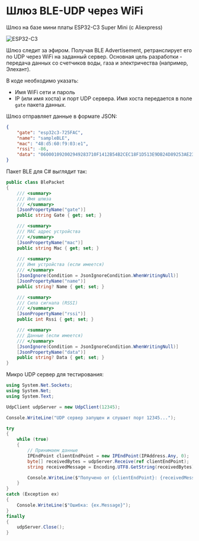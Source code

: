 # Шлюз BLE-UDP через WiFi

Шлюз на базе мини платы ESP32-C3 Super Mini (с Aliexpress)

![ESP32-C3](https://media.au.ru/imgs/400x800/92c28a5f02a39660bf11631a80d64fc7/)

Шлюз следит за эфиром. Получая BLE Advertisement, ретранслирует его по UDP через WiFi на заданный сервер. Основная цель разработки - передача данных со счетчиков воды, газа и электричества (например, Элехант).

В коде необходимо указать:
- Имя WiFi сети и пароль
- IP (или имя хоста) и порт UDP сервера.
Имя хоста передается в поле `gate` пакета данных.

Шлюз отправляет данные в формате JSON:

```json
{
    "gate": "esp32c3-725FAC",
    "name": "sampleBLE",
    "mac": "48:d5:60:f9:03:e1",
    "rssi": -86,
    "data": "060001092002949283710F1412B54B2CEC18F1D513E9DB24D89253AE23"
}
```

Пакет BLE для C# выглядит так:

```cs
public class BlePacket
{
    /// <summary>
    /// Имя шлюза
    /// </summary>
    [JsonPropertyName("gate")]
    public string Gate { get; set; }

    /// <summary>
    /// MAC адрес устройства
    /// </summary>
    [JsonPropertyName("mac")]
    public string Mac { get; set; }
    
    /// <summary>
    /// Имя устройства (если имеется)
    /// </summary>
    [JsonIgnore(Condition = JsonIgnoreCondition.WhenWritingNull)]
    [JsonPropertyName("name")]
    public string? Name { get; set; }

    /// <summary>
    /// Сила сигнала (RSSI)
    /// </summary>
    [JsonPropertyName("rssi")]
    public int Rssi { get; set; }

    /// <summary>
    /// Данные (если имеется)
    /// </summary>
    [JsonIgnore(Condition = JsonIgnoreCondition.WhenWritingNull)]
    [JsonPropertyName("data")]
    public string? Data { get; set; }
}
```

Микро UDP сервер для тестирования:

```cs
using System.Net.Sockets;
using System.Net;
using System.Text;

UdpClient udpServer = new UdpClient(12345);

Console.WriteLine("UDP сервер запущен и слушает порт 12345...");

try
{
    while (true)
    {
        // Принимаем данные
        IPEndPoint clientEndPoint = new IPEndPoint(IPAddress.Any, 0);
        byte[] receivedBytes = udpServer.Receive(ref clientEndPoint);
        string receivedMessage = Encoding.UTF8.GetString(receivedBytes);

        Console.WriteLine($"Получено от {clientEndPoint}: {receivedMessage}");
    }
}
catch (Exception ex)
{
    Console.WriteLine($"Ошибка: {ex.Message}");
}
finally
{
    udpServer.Close();
}
```
